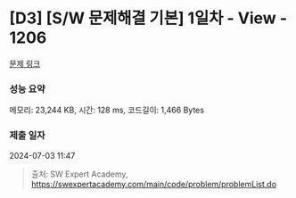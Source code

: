 # [D3] [S/W 문제해결 기본] 1일차 - View - 1206 

[문제 링크](https://swexpertacademy.com/main/code/problem/problemDetail.do?contestProbId=AV134DPqAA8CFAYh) 

### 성능 요약

메모리: 23,244 KB, 시간: 128 ms, 코드길이: 1,466 Bytes

### 제출 일자

2024-07-03 11:47



> 출처: SW Expert Academy, https://swexpertacademy.com/main/code/problem/problemList.do